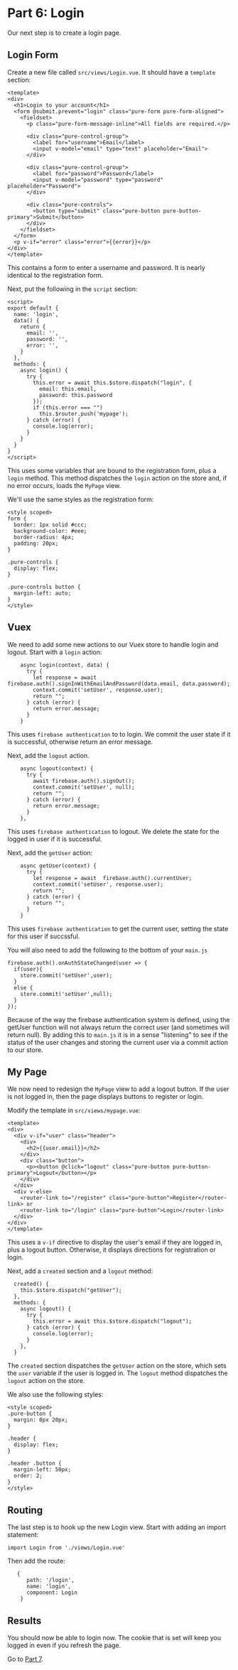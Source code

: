 # Part 6: Login

Our next step is to create a login page.

## Login Form

Create a new file called `src/views/Login.vue`. It should have a `template` section:

```
<template>
<div>
  <h1>Login to your account</h1>
  <form @submit.prevent="login" class="pure-form pure-form-aligned">
    <fieldset>
      <p class="pure-form-message-inline">All fields are required.</p>

      <div class="pure-control-group">
        <label for="username">Email</label>
        <input v-model="email" type="text" placeholder="Email">
      </div>

      <div class="pure-control-group">
        <label for="password">Password</label>
        <input v-model="password" type="password" placeholder="Password">
      </div>

      <div class="pure-controls">
        <button type="submit" class="pure-button pure-button-primary">Submit</button>
      </div>
    </fieldset>
  </form>
  <p v-if="error" class="error">{{error}}</p>
</div>
</template>
```

This contains a form to enter a username and password. It is nearly identical
to the registration form.

Next, put the following in the `script` section:

```
<script>
export default {
  name: 'login',
  data() {
    return {
      email: '',
      password: '',
      error: '',
    }
  },
  methods: {
    async login() {
      try {
        this.error = await this.$store.dispatch("login", {
          email: this.email,
          password: this.password
        });
        if (this.error === "")
          this.$router.push('mypage');
      } catch (error) {
        console.log(error);
      }
    }
  }
}
</script>
```

This uses some variables that are bound to the registration form, plus a `login`
method. This method dispatches the `login` action on the store and, if no error
occurs, loads the `MyPage` view.

We'll use the same styles as the registration form:

```
<style scoped>
form {
  border: 1px solid #ccc;
  background-color: #eee;
  border-radius: 4px;
  padding: 20px;
}

.pure-controls {
  display: flex;
}

.pure-controls button {
  margin-left: auto;
}
</style>
```

## Vuex

We need to add some new actions to our Vuex store to handle login and logout.
Start with a `login` action:

```
    async login(context, data) {
      try {
        let response = await firebase.auth().signInWithEmailAndPassword(data.email, data.password);
        context.commit('setUser', response.user);
        return "";
      } catch (error) {
        return error.message;
      }
    }
```

This uses `firebase authentication` to to login. We commit the user state if it is successful, otherwise return an error message.

Next, add the `logout` action.

```
    async logout(context) {
      try {
        await firebase.auth().signOut();
        context.commit('setUser', null);
        return "";
      } catch (error) {
        return error.message;
      }
    },
```

This uses `firebase authentication` to logout. We delete the state for
the logged in user if it is successful.

Next, add the `getUser` action:

```
    async getUser(context) {
      try {
        let response = await  firebase.auth().currentUser;
        context.commit('setUser', response.user);
        return "";
      } catch (error) {
        return "";
      }
    }
```

This uses `firebase authentication` to get the current user, setting the state for this user if succssful.

You will also need to add the following to the bottom of your `main.js`
```
firebase.auth().onAuthStateChanged(user => {
  if(user){
    store.commit('setUser',user);
  }
  else {
    store.commit('setUser',null);
  }
});
```
Because of the way the firebase authentication system is defined, using the getUser function will not always return the correct user (and sometimes will return null).  By adding this to `main.js` it is in a sense "listening" to see if the status of the user changes and storing the current user via a commit action to our store.

## My Page

We now need to redesign the `MyPage` view to add a logout button. If the user
is not logged in, then the page displays buttons to register or login.

Modify the template in `src/views/mypage.vue`:

```
<template>
<div>
  <div v-if="user" class="header">
    <div>
      <h2>{{user.email}}</h2>
    </div>
    <div class="button">
      <p><button @click="logout" class="pure-button pure-button-primary">Logout</button></p>
    </div>
  </div>
  <div v-else>
    <router-link to="/register" class="pure-button">Register</router-link> or
    <router-link to="/login" class="pure-button">Login</router-link>
  </div>
</div>
</template>
```

This uses a `v-if` directive to display the user's email if they are logged in,
plus a logout button. Otherwise, it displays directions for registration or
login.

Next, add a `created` section and a `logout` method:

```
  created() {
    this.$store.dispatch("getUser");
  },
  methods: {
    async logout() {
      try {
        this.error = await this.$store.dispatch("logout");
      } catch (error) {
        console.log(error);
      }
    },
  }
```

The `created` section dispatches the `getUser` action on the store, which sets
the `user` variable if the user is logged in. The `logout` method dispatches
the `logout` action on the store.

We also use the following styles:

```
<style scoped>
.pure-button {
  margin: 0px 20px;
}

.header {
  display: flex;
}

.header .button {
  margin-left: 50px;
  order: 2;
}
</style>
```

## Routing

The last step is to hook up the new Login view. Start with adding an import
statement:

```
import Login from './views/Login.vue'
```

Then add the route:

```
   {
      path: '/login',
      name: 'login',
      component: Login
    }
```

## Results

You should now be able to login now. The cookie that is set will keep you logged
in even if you refresh the page.


Go to [Part 7](/tutorials/part7.md).
